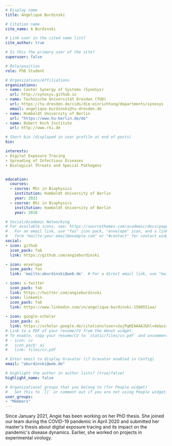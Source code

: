 ```yaml
---
# Display name
title: Angelique Burdinski

# Citation name
cite_name: A Burdinski

# Link user in the cited name list?
cite_author: true

# Is this the primary user of the site?
superuser: false

# Role/position
role: PhD Student

# Organizations/Affiliations
organizations:
- name: Center Synergy of Systems (SynoSys)
  url: http://synosys.github.io
- name: Technische Universität Dresden (TUD)
  url: https://tu-dresden.de/cids/die-einrichtung/departments/synosys
  email: angelique.burdinski@tu-dresden.de
- name: Humboldt University of Berlin
  url: "https://www.hu-berlin.de/de"
- name: Robert Koch Institute
  url: http://www.rki.de

# Short bio (displayed in user profile at end of posts)
bio: 

interests:
- Digital Exposure Tracing
- Spreading of Infectious Diseases
- Biological Threats and Special Pathogens


education:
  courses:
  - course: MSc in Biophysics
    institution: Humboldt University of Berlin
    year: 2021
  - course: BSc in Biophysics
    institution: Humboldt University of Berlin
    year: 2018

# Social/Academic Networking
# For available icons, see: https://sourcethemes.com/academic/docs/page-builder/#icons
#   For an email link, use "fas" icon pack, "envelope" icon, and a link in the
#   form "mailto:your-email@example.com" or "#contact" for contact widget.
social:
- icon: github
  icon_pack: fab
  link: https://github.com/angieburdinski

- icon: envelope
  icon_pack: fas
  link: 'mailto:aburdinski@web.de'  # For a direct email link, use "mailto:test@example.org".

- icon: x-twitter
  icon_pack: fab
  link: https://twitter.com/angieburdinski
- icon: linkedin
  icon_pack: fab
  link: https://www.linkedin.com/in/angelique-burdinski-1508551aa/
  
- icon: google-scholar
  icon_pack: ai
  link: https://scholar.google.de/citations?user=3ajPgKEAAAAJ&hl=de&oi=ao
# Link to a PDF of your resume/CV from the About widget.
# To enable, copy your resume/CV to `static/files/cv.pdf` and uncomment the lines below.
# - icon: cv
#   icon_pack: ai
#   link: files/cv.pdf

# Enter email to display Gravatar (if Gravatar enabled in Config)
email: "aburdinski@web.de"

# Highlight the author in author lists? (true/false)
highlight_name: false

# Organizational groups that you belong to (for People widget)
#   Set this to `[]` or comment out if you are not using People widget.
user_groups:
- "Members"
---
```

Since January 2021, Angie has been working on her PhD thesis. She joined our team during the COVID-19 pandemic in April 2020 and submitted her master's thesis about digital exposure tracing and its impact on the pandemic's disease dynamics. Earlier, she worked on projects in experimental virology.


